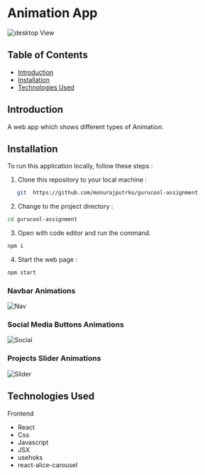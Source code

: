 # Animation App

![desktop View](https://blogger.googleusercontent.com/img/b/R29vZ2xl/AVvXsEiCU887N-DVVgesoXheTdoteVkwwBjTK3ihlPJUjOXcRIJrf_5YFbLiE3SYPXGDnn9ZXpYzY_curnt2ASohu3zbsmX5GyLYe9Y1X6Too5gpT1ZXXj-S-ZH58O1ZdluIX4k9YkTGxBenrERXwZpKPs7GlQuwksyPc1Aa-uq1QPUiYLUWODoUdgdvnUhIpPUH/s320/desktop.png)

## Table of Contents

- [Introduction](#introduction)
- [Installation](#installation)
- [Technologies Used](#technologies-used)

## Introduction

A web app which shows different types of Animation.

## Installation

To run this application locally, follow these steps :

1. Clone this repository to your local machine :

```bash
   git  https://github.com/monurajputrko/gurucool-assignment
```

2. Change to the project directory :

```bash
cd gurucool-assignment
```

3. Open with code editor and run the command.

```bash
npm i
```

4. Start the web page :

```bash
npm start
```

### Navbar Animations

![Nav](https://blogger.googleusercontent.com/img/b/R29vZ2xl/AVvXsEh92nuS3kUQlptijICsQ_-WiEd3U-zWF8-K3cb0Xz_a2N7IFEV2FOZXH51i9Vjv4N2qbT_yFG6St8E_jP3zkPvqPssUVNsOigYrZJUk0AvuHwOF28BSym4ipz-E1N0oAhvlK4NqwYhLu7K7m4d5bIAfDuz2D26ZLB__OGe2UDWhlE79twy4ux_Eqs7YhErH/s320/nav.gif)

### Social Media Buttons Animations

![Social](https://blogger.googleusercontent.com/img/b/R29vZ2xl/AVvXsEgw3OqIyCimCjpVJgzLzkVYn5w3j_GdlQ5MZ8b2xJ_oMCnYIoXpB6GlwT6WpSS9P9cREc2T8jWSckH0MiISI3m39bZtjxAqbefSiRGFEgp7uI1r2N9-6o-4AtHuUoi6gT7CDN_lsAnNQgGWMNBKwSC8Wr7A2QOyGGroh7a5I7k92eH4RUMzR210GalYWQ-f/s320/social.gif)

### Projects Slider Animations

![Slider](https://blogger.googleusercontent.com/img/b/R29vZ2xl/AVvXsEj_Pw9c2mAu1vRFaI4WKu2JDu1AWEawVvkhne1Kc4g2EeZ5qVMCtSOtmcwgk0gMwE9peIDDlFC3UqnSVG4uqbrSHBTFQZWyZOrcdyhhTUs0H8geeR2nam4cRbjZiPVAto1C4WbsdjZPqX9nuvPW3sgWuN5ir4QyoiKtPMM9zhUxDrAQi67nX9fdZ0BYh5VK/s320/slider.gif)

## Technologies Used

Frontend

- React
- Css
- Javascript
- JSX
- usehoks
- react-alice-carousel

